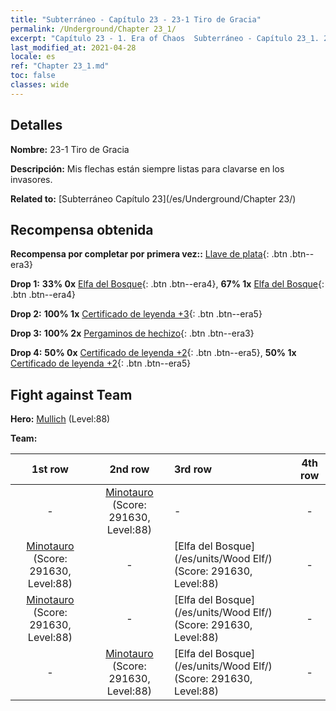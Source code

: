 ```yaml
---
title: "Subterráneo - Capítulo 23 - 23-1 Tiro de Gracia"
permalink: /Underground/Chapter 23_1/
excerpt: "Capítulo 23 - 1. Era of Chaos  Subterráneo - Capítulo 23_1. 23-1 Tiro de Gracia"
last_modified_at: 2021-04-28
locale: es
ref: "Chapter 23_1.md"
toc: false
classes: wide
---
```


## Detalles

 **Nombre:** 23-1 Tiro de Gracia

 **Descripción:** Mis flechas están siempre listas para clavarse en los invasores.

 **Related to:** [Subterráneo Capítulo 23](/es/Underground/Chapter 23/)

## Recompensa obtenida

 **Recompensa por completar por primera vez::** [Llave de plata](/ItemsES/con_693/){: .btn .btn--era3}

 **Drop 1:** **33% 0x** [Elfa del Bosque](/ItemsES/unt_201/){: .btn .btn--era4}, **67% 1x** [Elfa del Bosque](/ItemsES/unt_201/){: .btn .btn--era4}

 **Drop 2:** **100% 1x** [Certificado de leyenda +3](/ItemsES/mat_88/){: .btn .btn--era5}

 **Drop 3:** **100% 2x** [Pergaminos de hechizo](/ItemsES/con_694/){: .btn .btn--era3}

 **Drop 4:** **50% 0x** [Certificado de leyenda +2](/ItemsES/mat_81/){: .btn .btn--era5}, **50% 1x** [Certificado de leyenda +2](/ItemsES/mat_81/){: .btn .btn--era5}


## Fight against Team
 **Hero:** [Mullich](/es/heroes/Mullich/) (Level:88)

 **Team:**


  | 1st row | 2nd row | 3rd row | 4th row |
  |:----:|:----:|:----|:----:|
  | - | [Minotauro](/es/units/Minotaur/) (Score: 291630, Level:88)  | - | - |
  | [Minotauro](/es/units/Minotaur/) (Score: 291630, Level:88)  | - | [Elfa del Bosque](/es/units/Wood Elf/) (Score: 291630, Level:88)  | - |
  | [Minotauro](/es/units/Minotaur/) (Score: 291630, Level:88)  | - | [Elfa del Bosque](/es/units/Wood Elf/) (Score: 291630, Level:88)  | - |
  | - | [Minotauro](/es/units/Minotaur/) (Score: 291630, Level:88)  | [Elfa del Bosque](/es/units/Wood Elf/) (Score: 291630, Level:88)  | - |


